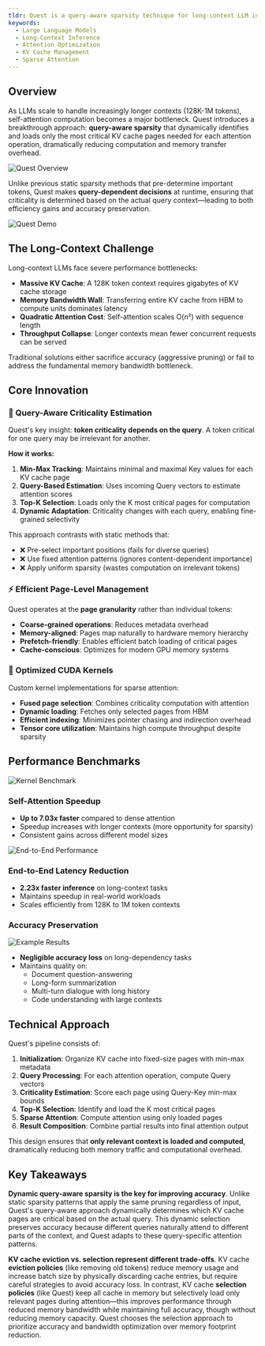 ```yaml
---
tldr: Quest is a query-aware sparsity technique for long-context LLM inference that achieves up to 7.03x self-attention speedup and 2.23x latency reduction by selectively loading only the most critical KV cache pages based on dynamic query-driven criticality estimation.
keywords:
  - Large Language Models
  - Long-Context Inference
  - Attention Optimization
  - KV Cache Management
  - Sparse Attention
---
```


## Overview

As LLMs scale to handle increasingly longer contexts (128K-1M tokens), self-attention computation becomes a major bottleneck. Quest introduces a breakthrough approach: **query-aware sparsity** that dynamically identifies and loads only the most critical KV cache pages needed for each attention operation, dramatically reducing computation and memory transfer overhead.

![Quest Overview](https://raw.githubusercontent.com/mit-han-lab/Quest/main/assets/figures/fig-teaser.png)

Unlike previous static sparsity methods that pre-determine important tokens, Quest makes **query-dependent decisions** at runtime, ensuring that criticality is determined based on the actual query context—leading to both efficiency gains and accuracy preservation.

![Quest Demo](https://raw.githubusercontent.com/mit-han-lab/Quest/main/assets/figures/demo.gif)

## The Long-Context Challenge

Long-context LLMs face severe performance bottlenecks:

- **Massive KV Cache**: A 128K token context requires gigabytes of KV cache storage
- **Memory Bandwidth Wall**: Transferring entire KV cache from HBM to compute units dominates latency
- **Quadratic Attention Cost**: Self-attention scales O(n²) with sequence length
- **Throughput Collapse**: Longer contexts mean fewer concurrent requests can be served

Traditional solutions either sacrifice accuracy (aggressive pruning) or fail to address the fundamental memory bandwidth bottleneck.

## Core Innovation

### 🎯 Query-Aware Criticality Estimation



Quest's key insight: **token criticality depends on the query**. A token critical for one query may be irrelevant for another.

**How it works:**
1. **Min-Max Tracking**: Maintains minimal and maximal Key values for each KV cache page
2. **Query-Based Estimation**: Uses incoming Query vectors to estimate attention scores
3. **Top-K Selection**: Loads only the K most critical pages for computation
4. **Dynamic Adaptation**: Criticality changes with each query, enabling fine-grained selectivity

This approach contrasts with static methods that:
- ❌ Pre-select important positions (fails for diverse queries)
- ❌ Use fixed attention patterns (ignores content-dependent importance)
- ❌ Apply uniform sparsity (wastes computation on irrelevant tokens)

### ⚡ Efficient Page-Level Management

Quest operates at the **page granularity** rather than individual tokens:

- **Coarse-grained operations**: Reduces metadata overhead
- **Memory-aligned**: Pages map naturally to hardware memory hierarchy
- **Prefetch-friendly**: Enables efficient batch loading of critical pages
- **Cache-conscious**: Optimizes for modern GPU memory systems

### 🚀 Optimized CUDA Kernels

Custom kernel implementations for sparse attention:

- **Fused page selection**: Combines criticality computation with attention
- **Dynamic loading**: Fetches only selected pages from HBM
- **Efficient indexing**: Minimizes pointer chasing and indirection overhead
- **Tensor core utilization**: Maintains high compute throughput despite sparsity

## Performance Benchmarks

![Kernel Benchmark](https://raw.githubusercontent.com/mit-han-lab/Quest/main/assets/figures/fig-kernel-bench.png)

### Self-Attention Speedup
- **Up to 7.03x faster** compared to dense attention
- Speedup increases with longer contexts (more opportunity for sparsity)
- Consistent gains across different model sizes

![End-to-End Performance](https://raw.githubusercontent.com/mit-han-lab/Quest/main/assets/figures/fig_e2e.png)

### End-to-End Latency Reduction
- **2.23x faster inference** on long-context tasks
- Maintains speedup in real-world workloads
- Scales efficiently from 128K to 1M token contexts

### Accuracy Preservation

![Example Results](https://raw.githubusercontent.com/mit-han-lab/Quest/main/assets/figures/fig-examples.png)

- **Negligible accuracy loss** on long-dependency tasks
- Maintains quality on:
  - Document question-answering
  - Long-form summarization
  - Multi-turn dialogue with long history
  - Code understanding with large contexts

## Technical Approach

Quest's pipeline consists of:

1. **Initialization**: Organize KV cache into fixed-size pages with min-max metadata
2. **Query Processing**: For each attention operation, compute Query vectors
3. **Criticality Estimation**: Score each page using Query-Key min-max bounds
4. **Top-K Selection**: Identify and load the K most critical pages
5. **Sparse Attention**: Compute attention using only loaded pages
6. **Result Composition**: Combine partial results into final attention output

This design ensures that **only relevant context is loaded and computed**, dramatically reducing both memory traffic and computational overhead.

## Key Takeaways

**Dynamic query-aware sparsity is the key for improving accuracy**. Unlike static sparsity patterns that apply the same pruning regardless of input, Quest's query-aware approach dynamically determines which KV cache pages are critical based on the actual query. This dynamic selection preserves accuracy because different queries naturally attend to different parts of the context, and Quest adapts to these query-specific attention patterns.

**KV cache eviction vs. selection represent different trade-offs**. KV cache **eviction policies** (like removing old tokens) reduce memory usage and increase batch size by physically discarding cache entries, but require careful strategies to avoid accuracy loss. In contrast, KV cache **selection policies** (like Quest) keep all cache in memory but selectively load only relevant pages during attention—this improves performance through reduced memory bandwidth while maintaining full accuracy, though without reducing memory capacity. Quest chooses the selection approach to prioritize accuracy and bandwidth optimization over memory footprint reduction.
